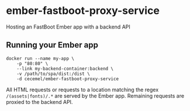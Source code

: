 # ember-fastboot-proxy-service
Hosting an FastBoot Ember app with a backend API

## Running your Ember app
    docker run --name my-app \
        -p "80:80" \
        --link my-backend-container:backend \
        -v /path/to/spa/dist:/dist \
        -d cecemel/ember-fastboot-proxy-service

All HTML requests or requests to a location matching the regex `/(assets|fonts)/.*` are served by the Ember app.
Remaining requests are proxied to the backend API.
